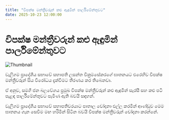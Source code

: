 ```yaml
---
title: "විපක්ෂ මන්ත්‍රීවරුන් කළු ඇඳුමින් පාර්ලිමේන්තුවට"
date: 2025-10-23 12:00:00
---
```


# විපක්ෂ මන්ත්‍රීවරුන් කළු ඇඳුමින් පාර්ලිමේන්තුවට

![Thumbnail](https://helakuru.sgp1.cdn.digitaloceanspaces.com/esana/images/lib/chamara-sampath-jkm.jpg)

වැලිගම ප්‍රාදේශීය සභාවේ සභාපති ලසන්ත වික්‍රමසේකරගේ ඝාතනයට එරෙහිව විපක්ෂ මන්ත්‍රීවරුන් සිය විරෝධය දැක්වීමට තීරණය කර තිබෙනවා.

ඒ අනුව, සමගි ජන බලවේගය ප්‍රමුඛ විපක්ෂ මන්ත්‍රීවරුන් කළු ඇඳුමින් සැරසී සහ කළු පටි පැළඳ පාර්ලිමේන්තුවට පැමිණ ඇති බවයි සඳහන්.

වැලිගම ප්‍රාදේශීය සභාවේ සභාපතිවරයාට පාතාල චෝදනා එල්ල කරමින් ආණ්ඩුව මෙම ඝාතනය ගැන සෙවීම මඟ හරිමින් සිටින බවයි විපක්ෂ මන්ත්‍රීවරුන් චෝදනා කරන්නේ.

